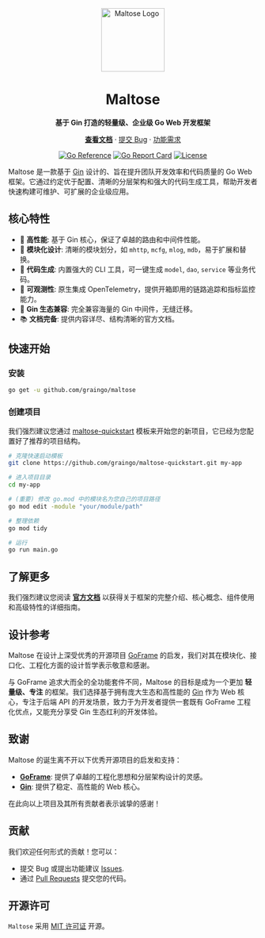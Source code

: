<div align="center">
  <a href="https://graingo.github.io/maltose-docs/">
    <img width="128" src="https://graingo.github.io/maltose-docs/logo.svg" alt="Maltose Logo">
  </a>
  <h1>Maltose</h1>
  <p><strong>基于 Gin 打造的轻量级、企业级 Go Web 开发框架</strong></p>
  <p>
    <a href="https://graingo.github.io/maltose-docs/"><strong>查看文档</strong></a> ·
    <a href="https://github.com/Graingo/maltose/issues/new/choose">提交 Bug</a> ·
    <a href="https://github.com/Graingo/maltose/issues/new/choose">功能需求</a>
  </p>
</div>

<div align="center">

[![Go Reference](https://pkg.go.dev/badge/github.com/graingo/maltose.svg)](https://pkg.go.dev/github.com/graingo/maltose)
[![Go Report Card](https://goreportcard.com/badge/github.com/graingo/maltose)](https://goreportcard.com/report/github.com/graingo/maltose)
[![License](https://img.shields.io/github/license/graingo/maltose.svg)](LICENSE)

</div>

Maltose 是一款基于 [Gin](https://github.com/gin-gonic/gin) 设计的、旨在提升团队开发效率和代码质量的 Go Web 框架。它通过约定优于配置、清晰的分层架构和强大的代码生成工具，帮助开发者快速构建可维护、可扩展的企业级应用。

## 核心特性

- 🚀 **高性能**: 基于 Gin 核心，保证了卓越的路由和中间件性能。
- 🧱 **模块化设计**: 清晰的模块划分，如 `mhttp`, `mcfg`, `mlog`, `mdb`，易于扩展和替换。
- 🔧 **代码生成**: 内置强大的 CLI 工具，可一键生成 `model`, `dao`, `service` 等业务代码。
- 🔭 **可观测性**: 原生集成 OpenTelemetry，提供开箱即用的链路追踪和指标监控能力。
- 🤝 **Gin 生态兼容**: 完全兼容海量的 Gin 中间件，无缝迁移。
- 📚 **文档完备**: 提供内容详尽、结构清晰的官方文档。

## 快速开始

### 安装

```bash
go get -u github.com/graingo/maltose
```

### 创建项目

我们强烈建议您通过 [maltose-quickstart](https://github.com/graingo/maltose-quickstart) 模板来开始您的新项目，它已经为您配置好了推荐的项目结构。

```bash
# 克隆快速启动模板
git clone https://github.com/graingo/maltose-quickstart.git my-app

# 进入项目目录
cd my-app

# (重要) 修改 go.mod 中的模块名为您自己的项目路径
go mod edit -module "your/module/path"

# 整理依赖
go mod tidy

# 运行
go run main.go
```

## 了解更多

我们强烈建议您阅读 **[官方文档](https://graingo.github.io/maltose-docs/)** 以获得关于框架的完整介绍、核心概念、组件使用和高级特性的详细指南。

## 设计参考

Maltose 在设计上深受优秀的开源项目 [GoFrame](https://github.com/gogf/gf) 的启发，我们对其在模块化、接口化、工程化方面的设计哲学表示敬意和感谢。

与 GoFrame 追求大而全的全功能套件不同，Maltose 的目标是成为一个更加 **轻量级、专注** 的框架。我们选择基于拥有庞大生态和高性能的 [Gin](https://github.com/gin-gonic/gin) 作为 Web 核心，专注于后端 API 的开发场景，致力于为开发者提供一套既有 GoFrame 工程化优点，又能充分享受 Gin 生态红利的开发体验。

## 致谢

Maltose 的诞生离不开以下优秀开源项目的启发和支持：

- **[GoFrame](https://github.com/gogf/gf)**: 提供了卓越的工程化思想和分层架构设计的灵感。
- **[Gin](https://github.com/gin-gonic/gin)**: 提供了稳定、高性能的 Web 核心。

在此向以上项目及其所有贡献者表示诚挚的感谢！

## 贡献

我们欢迎任何形式的贡献！您可以：

- 提交 Bug 或提出功能建议 [Issues](https://github.com/Graingo/maltose/issues/new/choose).
- 通过 [Pull Requests](https://github.com/Graingo/maltose/pulls) 提交您的代码。

## 开源许可

`Maltose` 采用 [MIT 许可证](LICENSE) 开源。
